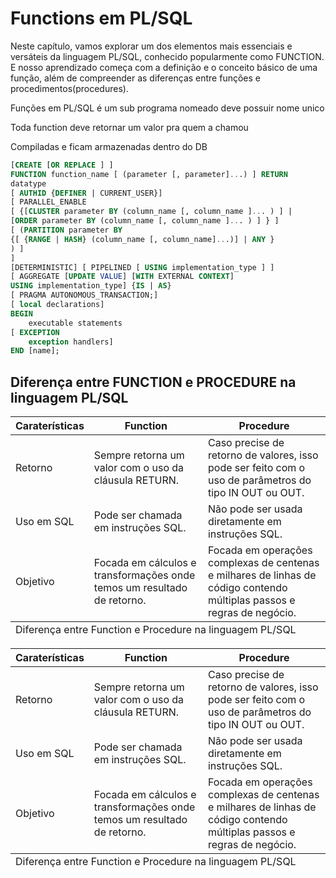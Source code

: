 
# Functions em PL/SQL

Neste capítulo, vamos explorar um dos elementos mais essenciais e versáteis da linguagem PL/SQL, conhecido popularmente como FUNCTION. E nosso aprendizado começa com a definição e o conceito básico de uma função, além de compreender as diferenças entre funções e procedimentos(procedures).

Funções em PL/SQL é um sub programa nomeado deve possuir nome unico

Toda function deve retornar um valor pra quem a chamou

Compiladas e ficam armazenadas dentro do DB

```sql
[CREATE [OR REPLACE ] ]
FUNCTION function_name [ (parameter [, parameter]...) ] RETURN
datatype
[ AUTHID {DEFINER | CURRENT_USER}]
[ PARALLEL_ENABLE
[ {[CLUSTER parameter BY (column_name [, column_name ]... ) ] |
[ORDER parameter BY (column_name [, column_name ]... ) ] } ]
[ (PARTITION parameter BY
{[ {RANGE | HASH} (column_name [, column_name]...)] | ANY }
) ]
]
[DETERMINISTIC] [ PIPELINED [ USING implementation_type ] ]
[ AGGREGATE [UPDATE VALUE] [WITH EXTERNAL CONTEXT]
USING implementation_type] {IS | AS}
[ PRAGMA AUTONOMOUS_TRANSACTION;]
[ local declarations]
BEGIN
	executable statements
[ EXCEPTION
	exception handlers]
END [name];
```


<h2>Diferença entre FUNCTION e PROCEDURE na linguagem PL/SQL</h2>

<div class="on-table-responsive" id="on-table-1">
        <table class="on-table on-table-primary">
          <thead>
            <tr>
              <th>Caraterísticas</th>
              <th>Function</th>
              <th>Procedure</th>
            </tr>
          </thead>
          <tbody>
            <tr>
              <td>
                Retorno
              </td>
              <td>
                Sempre retorna um valor com o uso da cláusula RETURN.
              </td>
              <td>
                Caso precise de retorno de valores, isso pode ser feito com o uso de parâmetros do tipo IN OUT ou OUT.
              </td>
            </tr>
            <tr>
              <td>
                Uso em SQL
              </td>
              <td>
                Pode ser chamada em instruções SQL.
              </td>
              <td>
                Não pode ser usada diretamente em instruções SQL.
              </td>
            </tr>
            <tr>
              <td>
                Objetivo
              </td>
              <td>
                Focada em cálculos e transformações onde temos um resultado de retorno.
              </td>
              <td>
                Focada em operações complexas de centenas e milhares de linhas de código contendo múltiplas passos e regras de negócio.
              </td>
            </tr>
          </tbody>
          <tfoot>
            <tr>
              <td colspan="3">
                Diferença entre Function e Procedure na linguagem PL/SQL
              </td>
            </tr>
          </tfoot>
        </table>
      </div>

<div class="on-table-responsive" id="on-table-1">
        <table class="on-table on-table-primary">
          <thead>
            <tr>
              <th>Caraterísticas</th>
              <th>Function</th>
              <th>Procedure</th>
            </tr>
          </thead>
          <tbody>
            <tr>
              <td>
                Retorno
              </td>
              <td>
                Sempre retorna um valor com o uso da cláusula RETURN.
              </td>
              <td>
                Caso precise de retorno de valores, isso pode ser feito com o uso de parâmetros do tipo IN OUT ou OUT.
              </td>
            </tr>
            <tr>
              <td>
                Uso em SQL
              </td>
              <td>
                Pode ser chamada em instruções SQL.
              </td>
              <td>
                Não pode ser usada diretamente em instruções SQL.
              </td>
            </tr>
            <tr>
              <td>
                Objetivo
              </td>
              <td>
                Focada em cálculos e transformações onde temos um resultado de retorno.
              </td>
              <td>
                Focada em operações complexas de centenas e milhares de linhas de código contendo múltiplas passos e regras de negócio.
              </td>
            </tr>
          </tbody>
          <tfoot>
            <tr>
              <td colspan="3">
                Diferença entre Function e Procedure na linguagem PL/SQL
              </td>
            </tr>
          </tfoot>
        </table>
      </div>


      

